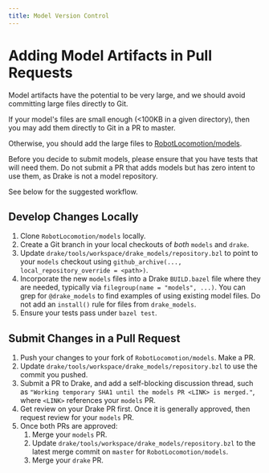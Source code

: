 ```yaml
---
title: Model Version Control
---
```



# Adding Model Artifacts in Pull Requests

Model artifacts have the potential to be very large, and we should avoid
committing large files directly to Git.

If your model's files are small enough (<100KB in a given directory), then you
may add them directly to Git in a PR to master.

Otherwise, you should add the large files to
[RobotLocomotion/models](https://github.com/RobotLocomotion/models).

Before you decide to submit models, please ensure that you have tests that
will need them. Do not submit a PR that adds models but has zero intent to use
them, as Drake is not a model repository.

See below for the suggested workflow.

## Develop Changes Locally

1. Clone ``RobotLocomotion/models`` locally.
2. Create a Git branch in your local checkouts of *both* ``models`` and
   ``drake``.
3. Update ``drake/tools/workspace/drake_models/repository.bzl`` to point to your
   ``models`` checkout using
   ``github_archive(..., local_repository_override = <path>)``.
4. Incorporate the new ``models`` files into a Drake ``BUILD.bazel`` file where
   they are needed, typically via ``filegroup(name = "models", ...)``. You can
   grep for ``@drake_models`` to find examples of using existing model files. Do
   not add an ``install()`` rule for files from ``drake_models``.
5. Ensure your tests pass under ``bazel test``.

## Submit Changes in a Pull Request

1. Push your changes to your fork of ``RobotLocomotion/models``. Make a PR.
2. Update ``drake/tools/workspace/drake_models/repository.bzl`` to use the
   commit you pushed.
3. Submit a PR to Drake, and add a self-blocking discussion thread, such as
   ``"Working temporary SHA1 until the models PR <LINK> is merged."``,
   where ``<LINK>`` references your ``models`` PR.
4. Get review on your Drake PR first. Once it is generally approved, then
   request review for your ``models`` PR.
5. Once both PRs are approved:
   1. Merge your ``models`` PR.
   2. Update ``drake/tools/workspace/drake_models/repository.bzl`` to the latest
      merge commit on ``master`` for ``RobotLocomotion/models``.
   3. Merge your ``drake`` PR.
